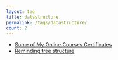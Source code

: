 ```yaml
---
layout: tag
title: datastructure
permalink: /tags/datastructure/
count: 2
---
```


- [Some of My Online Courses Certificates](https://samirpaulb.github.io/blog-jekyll/posts/some-of-my-online-courses-certificates/)
- [Reminding tree structure](https://kination.github.io/posts/2021-11-15-back-to-basic-of-tree-structure/)
